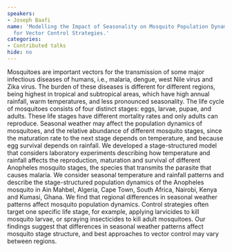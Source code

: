 ```yaml
---
speakers:
- Joseph Baafi
name: 'Modelling the Impact of Seasonality on Mosquito Population Dynamics: Insights
  for Vector Control Strategies.'
categories:
- Contributed talks
hide: no
---
```

Mosquitoes are important vectors for the transmission of some major infectious diseases of humans, i.e., malaria, dengue, west Nile virus and Zika virus. The burden of these diseases is different for different regions, being highest in tropical and subtropical areas, which have high annual rainfall, warm temperatures, and less pronounced seasonality. The life cycle of mosquitoes consists of four distinct stages: eggs, larvae, pupae, and adults. These life stages have different mortality rates and only adults can reproduce. Seasonal weather may affect the population dynamics of mosquitoes, and the relative abundance of different mosquito stages, since the maturation rate to the next stage depends on temperature, and because egg survival depends on rainfall. We developed a stage-structured model that considers laboratory experiments describing how temperature and rainfall affects the reproduction, maturation and survival of different Anopheles mosquito stages, the species that transmits the parasite that causes malaria. We consider seasonal temperature and rainfall patterns and describe the stage-structured population dynamics of the Anopheles mosquito in Ain Mahbel, Algeria, Cape Town, South Africa, Nairobi, Kenya and Kumasi, Ghana. We find that regional differences in seasonal weather patterns affect mosquito population dynamics. Control strategies often target one specific life stage, for example, applying larvicides to kill mosquito larvae, or spraying insecticides to kill adult mosquitoes. Our findings suggest that differences in seasonal weather patterns affect mosquito stage structure, and best approaches to vector control may vary between regions.
